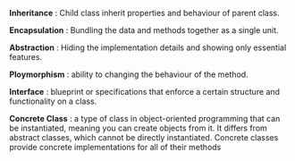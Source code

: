 **Inheritance** : Child class inherit properties and behaviour of parent class.

**Encapsulation** : Bundling the data and methods together as a single unit.

**Abstraction** : Hiding the implementation details and showing only essential features.

**Ploymorphism** : ability to changing the behaviour of the method.

**Interface** : blueprint or specifications that enforce a certain structure and functionality on a class.

**Concrete Class** : a type of class in object-oriented programming that can be instantiated, meaning you can create objects from it. It differs from abstract classes, which cannot be directly instantiated. Concrete classes provide concrete implementations for all of their methods
